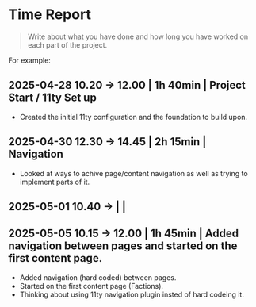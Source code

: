 # Time Report

> Write about what you have done and how long you have worked on each part of the project.

For example: 

## 2025-04-28 10.20 -> 12.00 | 1h 40min | Project Start / 11ty Set up
  - Created the initial 11ty configuration and the foundation to build upon.

## 2025-04-30 12.30 -> 14.45 | 2h 15min | Navigation
 - Looked at ways to achive page/content navigation as well as trying to implement parts of it.

## 2025-05-01 10.40 -> |  | 


## 2025-05-05 10.15 -> 12.00 | 1h 45min | Added navigation between pages and started on the first content page.
 - Added navigation (hard coded) between pages.
 - Started on the first content page (Factions).
 - Thinking about using 11ty navigation plugin insted of hard codeing it.